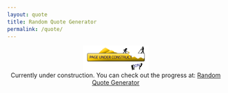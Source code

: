 ```yaml
---
layout: quote
title: Random Quote Generator
permalink: /quote/
---
```


<center>
<img src="/imgs/underConstruction3.png" width="30%" height="auto" />
<br>
Currently under construction. You can check out the progress at: <a href="http://s.codepen.io/SpazCool/debug/qZLdbM/GnrnbVByPKYr">Random Quote Generator</a>
</center>
